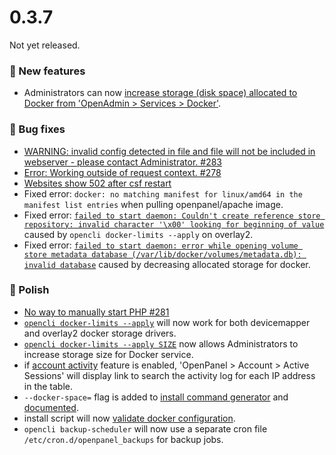 # 0.3.7

Not yet released.

### 🚀 New features
- Administrators can now [increase storage (disk space) allocated to Docker from 'OpenAdmin > Services > Docker'](https://i.postimg.cc/dwXgtRnP/storage-limits.png).

### 🐛 Bug fixes
- [WARNING: invalid config detected in file and file will not be included in webserver - please contact Administrator. #283](https://github.com/stefanpejcic/OpenPanel/issues/283)
- [Error: Working outside of request context. #278](https://github.com/stefanpejcic/OpenPanel/issues/278)
- [Websites show 502 after csf restart](https://community.openpanel.org/d/120-solved-websites-show-502-after-csf-restart-on-openpanel-version-037)
- Fixed error: `docker: no matching manifest for linux/amd64 in the manifest list entries` when pulling openpanel/apache image.
- Fixed error: [`failed to start daemon: Couldn't create reference store repository: invalid character '\x00' looking for beginning of value`](https://community.openpanel.org/d/122-solved-docker-couldnt-create-reference-store-repository) caused by `opencli docker-limits --apply` on overlay2.
- Fixed error: [`failed to start daemon: error while opening volume store metadata database (/var/lib/docker/volumes/metadata.db): invalid database`](https://community.openpanel.org/d/121-solved-docker-error-while-opening-volume-store-metadata-database) caused by decreasing allocated storage for docker.

### 💅 Polish
- [No way to manually start PHP #281](https://github.com/stefanpejcic/OpenPanel/issues/281)
- [`opencli docker-limits --apply`](https://dev.openpanel.com/cli/docker.html#Limits) will now work for both devicemapper and overlay2 docker storage drivers.
- [`opencli docker-limits --apply SIZE`](https://dev.openpanel.com/cli/docker.html#Limits) now allows Administrators to increase storage size for Docker service.
- if [account activity](/docs/panel/analytics/account_activity/) feature is enabled, 'OpenPanel > Account > Active Sessions' will display link to search the activity log for each IP address in the table.
- `--docker-space=` flag is added to [install command generator](/install/) and [documented](/docs/admin/intro/#installing-openpanel-on-a-bare-metal-server).
- install script will now [validate docker configuration](https://github.com/stefanpejcic/OpenPanel/commit/60b204c444c53d76a478c23eb67ed139cf0ff3ad).
- `opencli backup-scheduler` will now use a separate cron file `/etc/cron.d/openpanel_backups` for backup jobs.
